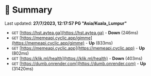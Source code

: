 # 📖 Summary
Last updated: **27/7/2023, 12:17:57 PG "Asia/Kuala_Lumpur"**

- `GET` [https://hst.aytea.ga](https://hst.aytea.ga) - **Down** (246ms)
- `GET` [https://memeapi.cyclic.app/gimme](https://memeapi.cyclic.app/gimme) - **Up** (833ms)
- `GET` [https://memeapi.cyclic.app](https://memeapi.cyclic.app) - **Up** (802ms)
- `GET` [https://klik.ml/health](https://klik.ml/health) - **Down** (403ms)
- `GET` [https://dumb.onrender.com](https://dumb.onrender.com) - **Up** (31420ms)
